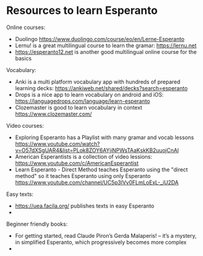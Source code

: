 # Resources to learn Esperanto

Online courses:

- Duolingo https://www.duolingo.com/course/eo/en/Lerne-Esperanto
- Lernu! is a great multilingual course to learn the gramar: https://lernu.net
- https://esperanto12.net is another good multilingual online course for the basics

Vocabulary:

- Anki is a multi platform vocabulary app with hundreds of prepared learning decks: https://ankiweb.net/shared/decks?search=esperanto
- Drops is a nice app to learn vocabulary on android and iOS: https://languagedrops.com/language/learn-esperanto
- Clozemaster is good to learn vocabulary in context https://www.clozemaster.com/

Video courses:

- Exploring Esperanto has a Playlist with many gramar and vocab lessons https://www.youtube.com/watch?v=O57dXSgUAR4&list=PLok8ZOY6AYjiNPWsTAaKskKB2uuojCnAl
- American Esperantists is a collection of video lessions: https://www.youtube.com/c/AmericanEsperantist
- Learn Esperanto - Direct Method teaches Esperanto using the "direct method" so it teaches Esperanto using only Esperanto https://www.youtube.com/channel/UC5p3lVv0FLmLoExL-_iU2DA

Easy texts:

- https://uea.facila.org/ publishes texts in easy Esperanto
-

Beginner friendly books:

- For getting started, read Claude Piron’s Gerda Malaperis! – it’s a mystery, in simplified Esperanto, which progressively becomes more complex
-
